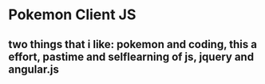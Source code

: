# Pokemon Client JS

## two things that i like: pokemon and coding, this a effort, pastime and selflearning of js, jquery and angular.js
